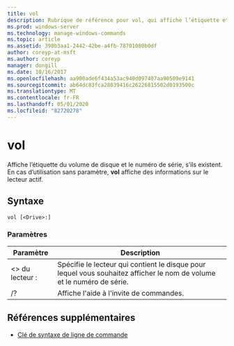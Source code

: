 ```yaml
---
title: vol
description: Rubrique de référence pour vol, qui affiche l’étiquette et le numéro de série du volume de disque, s’ils existent.
ms.prod: windows-server
ms.technology: manage-windows-commands
ms.topic: article
ms.assetid: 398b3aa1-2442-42be-a4fb-78701080b0df
author: coreyp-at-msft
ms.author: coreyp
manager: dongill
ms.date: 10/16/2017
ms.openlocfilehash: aa900ade6f434a53ac940d097407aa90509e9141
ms.sourcegitcommit: ab64dc83fca28039416c26226815502d0193500c
ms.translationtype: MT
ms.contentlocale: fr-FR
ms.lasthandoff: 05/01/2020
ms.locfileid: "82720278"
---
```

# <a name="vol"></a>vol



Affiche l’étiquette du volume de disque et le numéro de série, s’ils existent.  En cas d’utilisation sans paramètre, **vol** affiche des informations sur le lecteur actif.

## <a name="syntax"></a>Syntaxe

```
vol [<Drive>:]
```

### <a name="parameters"></a>Paramètres

|Paramètre|Description|
|---------|-----------|
|\<> du lecteur :|Spécifie le lecteur qui contient le disque pour lequel vous souhaitez afficher le nom de volume et le numéro de série.|
|/?|Affiche l'aide à l'invite de commandes.|

## <a name="additional-references"></a>Références supplémentaires

- [Clé de syntaxe de ligne de commande](command-line-syntax-key.md)